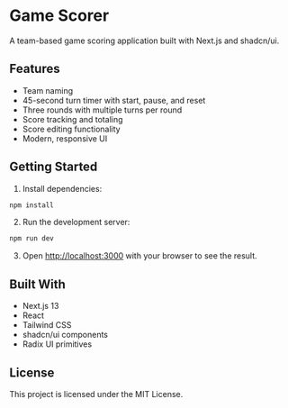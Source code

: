 # Game Scorer

A team-based game scoring application built with Next.js and shadcn/ui.

## Features

- Team naming
- 45-second turn timer with start, pause, and reset
- Three rounds with multiple turns per round
- Score tracking and totaling
- Score editing functionality
- Modern, responsive UI

## Getting Started

1. Install dependencies:
```bash
npm install
```

2. Run the development server:
```bash
npm run dev
```

3. Open [http://localhost:3000](http://localhost:3000) with your browser to see the result.

## Built With

- Next.js 13
- React
- Tailwind CSS
- shadcn/ui components
- Radix UI primitives

## License

This project is licensed under the MIT License.